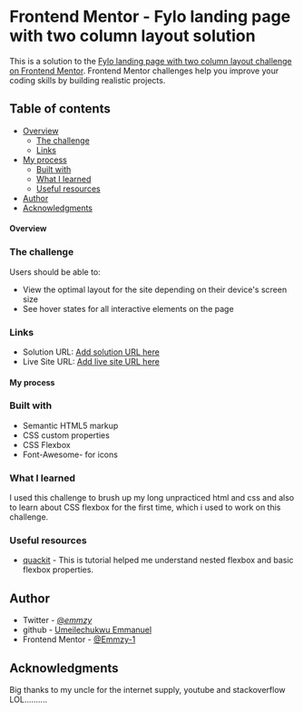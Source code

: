 # Frontend Mentor - Fylo landing page with two column layout solution

This is a solution to the [Fylo landing page with two column layout challenge on Frontend Mentor](https://www.frontendmentor.io/challenges/fylo-landing-page-with-two-column-layout-5ca5ef041e82137ec91a50f5). Frontend Mentor challenges help you improve your coding skills by building realistic projects.

## Table of contents

- [Overview](#overview)
  - [The challenge](#the-challenge)
  - [Links](#links)
- [My process](#my-process)
  - [Built with](#built-with)
  - [What I learned](#what-i-learned)
  - [Useful resources](#useful-resources)
- [Author](#author)
- [Acknowledgments](#acknowledgments)


#### Overview

### The challenge

Users should be able to:

- View the optimal layout for the site depending on their device's screen size
- See hover states for all interactive elements on the page


### Links

- Solution URL: [Add solution URL here](https://github.com/Emmzy-1/Flyo)
- Live Site URL: [Add live site URL here](https://manuels-flyo.netlify.app)

#### My process

### Built with

- Semantic HTML5 markup
- CSS custom properties
- CSS Flexbox
- Font-Awesome- for icons

### What I learned
I used this challenge to brush up my long unpracticed html and css and also to learn about CSS flexbox for the first time, which i used to work on this challenge.



### Useful resources
- [quackit](https://www.quackit.com/css/flexbox/tutorial) - This is tutorial helped me understand nested flexbox and basic flexbox properties.


## Author

- Twitter - [@_emmzy_](https://twitter.com/_emmzy_)
- github - [Umeilechukwu Emmanuel](https://github.com/Emmzy-1)
- Frontend Mentor - [@Emmzy-1](https://www.frontendmentor.io/profile/Emmzy-1)


## Acknowledgments

Big thanks to my uncle for the internet supply, youtube and stackoverflow LOL..........